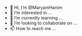 - 👋 Hi, I’m @MaryamHanim
- 👀 I’m interested in ...
- 🌱 I’m currently learning ...
- 💞️ I’m looking to collaborate on ...
- 📫 How to reach me ...

<!---
MaryamHanim/MaryamHanim is a ✨ special ✨ repository because its `README.md` (this file) appears on your GitHub profile.
You can click the Preview link to take a look at your changes.
--->
